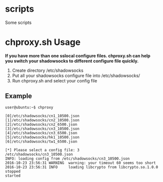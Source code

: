 # scripts
Some scripts

# chproxy.sh Usage
**If you have more than one sslocal configure files. chproxy.sh can help you switch your shadowsocks to different configure file quickly.**

1. Create directory /etc/shadowsocks
2. Put all your shadowsocks configure file into /etc/shadowsocks/
3. Run chproxy.sh and select your config file

## Example
```
user@ubuntu:~$ chproxy 

[0]/etc/shadowsocks/cn1_10500.json
[1]/etc/shadowsocks/cn2_10500.json
[2]/etc/shadowsocks/cn2_6500.json
[3]/etc/shadowsocks/cn3_10500.json
[4]/etc/shadowsocks/cn3_6500.json
[5]/etc/shadowsocks/hk1_10500.json
[6]/etc/shadowsocks/tw1_6500.json

[*] Please select a config file: 3
/etc/shadowsocks/cn3_10500.json
INFO: loading config from /etc/shadowsocks/cn3_10500.json
2016-10-23 23:56:31 WARNING  warning: your timeout 60 seems too short
2016-10-23 23:56:31 INFO     loading libcrypto from libcrypto.so.1.0.0
stopped
started

```
